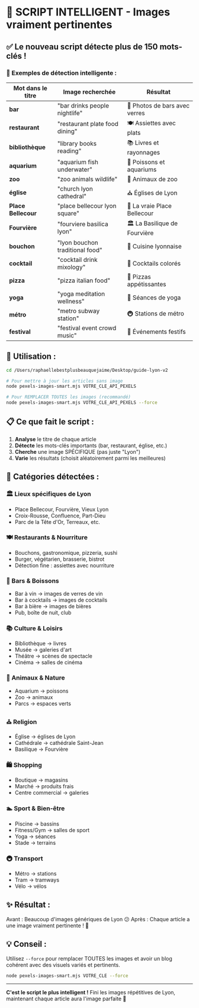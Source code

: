 # 🧠 SCRIPT INTELLIGENT - Images vraiment pertinentes

## ✅ Le nouveau script détecte plus de 150 mots-clés !

### 🎯 Exemples de détection intelligente :

| Mot dans le titre | Image recherchée | Résultat |
|-------------------|------------------|----------|
| **bar** | "bar drinks people nightlife" | 🍺 Photos de bars avec verres |
| **restaurant** | "restaurant plate food dining" | 🍽️ Assiettes avec plats |
| **bibliothèque** | "library books reading" | 📚 Livres et rayonnages |
| **aquarium** | "aquarium fish underwater" | 🐠 Poissons et aquariums |
| **zoo** | "zoo animals wildlife" | 🦁 Animaux de zoo |
| **église** | "church lyon cathedral" | ⛪ Églises de Lyon |
| **Place Bellecour** | "place bellecour lyon square" | 📍 La vraie Place Bellecour |
| **Fourvière** | "fourviere basilica lyon" | 🏛️ La Basilique de Fourvière |
| **bouchon** | "lyon bouchon traditional food" | 🍖 Cuisine lyonnaise |
| **cocktail** | "cocktail drink mixology" | 🍹 Cocktails colorés |
| **pizza** | "pizza italian food" | 🍕 Pizzas appétissantes |
| **yoga** | "yoga meditation wellness" | 🧘 Séances de yoga |
| **métro** | "metro subway station" | 🚇 Stations de métro |
| **festival** | "festival event crowd music" | 🎪 Événements festifs |

## 🚀 Utilisation :

```bash
cd /Users/raphaellebestplusbeauquejaime/Desktop/guide-lyon-v2

# Pour mettre à jour les articles sans image
node pexels-images-smart.mjs VOTRE_CLE_API_PEXELS

# Pour REMPLACER TOUTES les images (recommandé)
node pexels-images-smart.mjs VOTRE_CLE_API_PEXELS --force
```

## 📋 Ce que fait le script :

1. **Analyse** le titre de chaque article
2. **Détecte** les mots-clés importants (bar, restaurant, église, etc.)
3. **Cherche** une image SPÉCIFIQUE (pas juste "Lyon")
4. **Varie** les résultats (choisit aléatoirement parmi les meilleures)

## 🎨 Catégories détectées :

### 🏛️ Lieux spécifiques de Lyon
- Place Bellecour, Fourvière, Vieux Lyon
- Croix-Rousse, Confluence, Part-Dieu
- Parc de la Tête d'Or, Terreaux, etc.

### 🍽️ Restaurants & Nourriture
- Bouchons, gastronomique, pizzeria, sushi
- Burger, végétarien, brasserie, bistrot
- Détection fine : assiettes avec nourriture

### 🍺 Bars & Boissons
- Bar à vin → images de verres de vin
- Bar à cocktails → images de cocktails
- Bar à bière → images de bières
- Pub, boîte de nuit, club

### 📚 Culture & Loisirs
- Bibliothèque → livres
- Musée → galeries d'art
- Théâtre → scènes de spectacle
- Cinéma → salles de cinéma

### 🐠 Animaux & Nature
- Aquarium → poissons
- Zoo → animaux
- Parcs → espaces verts

### ⛪ Religion
- Église → églises de Lyon
- Cathédrale → cathédrale Saint-Jean
- Basilique → Fourvière

### 🛍️ Shopping
- Boutique → magasins
- Marché → produits frais
- Centre commercial → galeries

### 🏊 Sport & Bien-être
- Piscine → bassins
- Fitness/Gym → salles de sport
- Yoga → séances
- Stade → terrains

### 🚇 Transport
- Métro → stations
- Tram → tramways
- Vélo → vélos

## ✨ Résultat :

Avant : Beaucoup d'images génériques de Lyon 😕
Après : Chaque article a une image vraiment pertinente ! 🎉

## 💡 Conseil :

Utilisez `--force` pour remplacer TOUTES les images et avoir un blog cohérent avec des visuels variés et pertinents.

```bash
node pexels-images-smart.mjs VOTRE_CLE --force
```

---

**C'est le script le plus intelligent !** Fini les images répétitives de Lyon, maintenant chaque article aura l'image parfaite 🎯